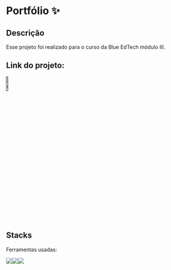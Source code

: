 # Portfólio ✨

## Descrição
Esse projeto foi realizado para o curso da Blue EdTech módulo III.

## Link do projeto:

<a href="" target="_blank"><img style="width:10%" src="./public/css/iconplanet.png" alt="ícone de foguete"></a>

## Stacks
Ferramentas usadas:
<div style="display:flex">
<img src="https://img.icons8.com/color/48/000000/javascript--v1.png"/>
<img src="https://img.icons8.com/color/48/000000/html-5--v2.png"/>
<img src="https://img.icons8.com/color/48/000000/css3.png"/>
</div>
